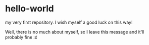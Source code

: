 # hello-world
my very first repository. I wish myself a good luck on this way!


Well, there is no much about myself, so I leave this message and it'll probably fine :d
